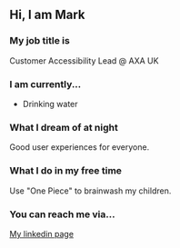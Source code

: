 Hi, I am Mark
-------------

### My job title is
Customer Accessibility Lead @ AXA UK

### I am currently...
- Drinking water

### What I dream of at night
Good user experiences for everyone.

### What I do in my free time
Use "One Piece" to brainwash my children.

### You can reach me via...
[My linkedin page](https://www.linkedin.com/in/mrmarkrossiter/)
